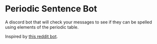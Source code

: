 # Periodic Sentence Bot

A discord bot that will check your messages to see if they can be spelled using elements of the periodic table.

Inspired by [this reddit bot](https://www.reddit.com/user/PeriodicSentenceBot/).
